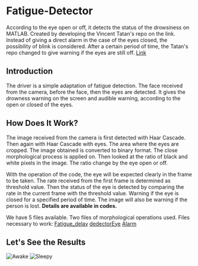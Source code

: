 # Fatigue-Detector
According to the eye open or off, it detects the status of the drowsiness on MATLAB.
Created by developing the Vincent Tatan's repo on the link. Instead of giving a direct alarm in the case of the eyes closed, the possibility of blink is considered.
After a certain period of time, the Tatan's repo changed to give warning if the eyes are still off.
[Link](https://github.com/VincentTatan/DrowsinessDetectionSystem?source=post_page-----28a9903015f3---------------------- "link")

## Introduction
The driver is a simple adaptation of fatigue detection. The face received from the camera, before the face, then the eyes are detected. 
It gives the drowness warning on the screen and audible warning, according to the open or closed of the eyes.

## How Does It Work?
The image received from the camera is first detected with Haar Cascade. Then again with Haar Cascade with eyes. The area where the eyes are cropped. 
The image obtained is converted to binary format. The close morphological process is applied on. Then looked at the ratio of black and white pixels in the image. 
The ratio change by the eye open or off.

With the operation of the code, the eye will be expected clearly in the frame to be taken. The rate received from the first frame is determined as threshold value. 
Then the status of the eye is detected by comparing the rate in the current frame with the threshold value. Warning if the eye is closed for a specified period of time.
The image will also be warning if the person is lost. **Details are available in codes.**

We have 5 files available. Two files of morphological operations used.
Files necessary to work: [Fatigue_delay](../blob/main/Fatigue_delay.m)
                         [dedectorEye](../blob/main/dedectorEye.m)
                         [Alarm](../blob/main/Alarm.wav)

## Let's See the Results

![Awake](../blob/main/awake.png "Status: Awake")
![Sleepy](../blob/main/sleepy.png "Status: Sleepy")
